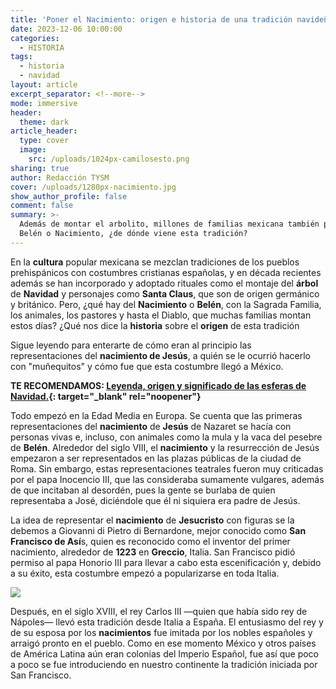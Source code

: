 ```yaml
---
title: 'Poner el Nacimiento: origen e historia de una tradición navideña en México'
date: 2023-12-06 10:00:00
categories:
  - HISTORIA
tags:
  - historia
  - navidad
layout: article
excerpt_separator: <!--more-->
mode: immersive
header:
  theme: dark
article_header:
  type: cover
  image:
    src: /uploads/1024px-camilosesto.png
sharing: true
author: Redacción TYSM
cover: /uploads/1280px-nacimiento.jpg
show_author_profile: false
comment: false
summary: >-
  Además de montar el arbolito, millones de familias mexicana también ponen el
  Belén o Nacimiento, ¿de dónde viene esta tradición?
---
```

En la **cultura** popular mexicana se mezclan tradiciones de los pueblos prehispánicos con costumbres cristianas españolas, y en década recientes además se han incorporado y adoptado rituales como el montaje del **árbol** de **Navidad** y personajes como **Santa Claus**, que son de origen germánico y británico. Pero, ¿qué hay del **Nacimiento** o **Belén**, con la Sagrada Familia, los animales, los pastores y hasta el Diablo, que muchas familias montan estos días? ¿Qué nos dice la **historia** sobre el **origen** de esta tradición

Sigue leyendo para enterarte de cómo eran al principio las representaciones del **nacimiento de Jesús**, a quién se le ocurrió hacerlo con "muñequitos" y cómo fue que esta costumbre llegó a México.

**TE RECOMENDAMOS: [Leyenda, origen y significado de las esferas de Navidad.](https://blog.tonoysumariachi.com/mundo/2023/11/29/leyenda-origen-y-significado-de-las-esferas-de-navidad.html){: target="_blank" rel="noopener"}**

Todo empezó en la Edad Media en Europa. Se cuenta que las primeras representaciones del **nacimiento** de **Jesús** de Nazaret se hacía con personas vivas e, incluso, con animales como la mula y la vaca del pesebre de **Belén**. Alrededor del siglo VIII, el **nacimiento** y la resurrección de Jesús empezaron a ser representados en las plazas públicas de la ciudad de Roma. Sin embargo, estas representaciones teatrales fueron muy criticadas por el papa Inocencio III, que las consideraba sumamente vulgares, además de que incitaban al desordén, pues la gente se burlaba de quien representaba a José, diciéndole que él ni siquiera era padre de Jesús.

La idea de representar el **nacimiento** de **Jesucristo** con figuras se la debemos a Giovanni di Pietro di Bernardone, mejor conocido como&nbsp;**San Francisco de Así**s, quien es reconocido como el inventor del primer nacimiento, alrededor de&nbsp;**1223**&nbsp;en&nbsp;**Greccio**, Italia. San Francisco pidió permiso al papa Honorio III para llevar a cabo esta escenificación y, debido a su éxito, esta costumbre empezó a popularizarse en toda Italia.

![](https://upload.wikimedia.org/wikipedia/commons/9/9a/Giotto_-_Legend_of_St_Francis_-_-13-_-_Institution_of_the_Crib_at_Greccio.jpg)

Después, en el siglo XVIII, el rey Carlos III —quien que había sido rey de Nápoles— llevó esta tradición desde Italia a España. El entusiasmo del rey y de su esposa por los **nacimientos** fue imitada por los nobles españoles y arraigó pronto en el pueblo. Como en ese momento México y otros países de América Latina aún eran colonias del Imperio Español, fue así que poco a poco se fue introduciendo en nuestro continente la tradición iniciada por San Francisco.